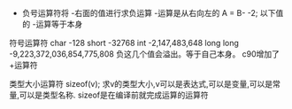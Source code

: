 
- 负号运算符将 -右面的值进行求负运算 -运算是从右向左的 A = B- -2;
以下值的 -运算等于本身

符号运算符
char             -128
short            -32768
int              -2,147,483,648
long long        -9,223,372,036,854,775,808
负这几个值会溢出。等于自己本身。
c90增加了+运算符


类型大小运算符
sizeof(v);
求v的类型大小,v可以是表达式,可以是变量,可以是常量,可以是类型名称.
sizeof是在编译前就完成运算的运算符

